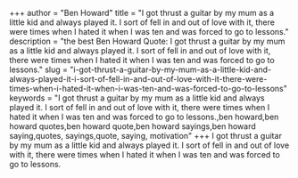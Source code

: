 +++
author = "Ben Howard"
title = "I got thrust a guitar by my mum as a little kid and always played it. I sort of fell in and out of love with it, there were times when I hated it when I was ten and was forced to go to lessons."
description = "the best Ben Howard Quote: I got thrust a guitar by my mum as a little kid and always played it. I sort of fell in and out of love with it, there were times when I hated it when I was ten and was forced to go to lessons."
slug = "i-got-thrust-a-guitar-by-my-mum-as-a-little-kid-and-always-played-it-i-sort-of-fell-in-and-out-of-love-with-it-there-were-times-when-i-hated-it-when-i-was-ten-and-was-forced-to-go-to-lessons"
keywords = "I got thrust a guitar by my mum as a little kid and always played it. I sort of fell in and out of love with it, there were times when I hated it when I was ten and was forced to go to lessons.,ben howard,ben howard quotes,ben howard quote,ben howard sayings,ben howard saying,quotes, sayings,quote, saying, motivation"
+++
I got thrust a guitar by my mum as a little kid and always played it. I sort of fell in and out of love with it, there were times when I hated it when I was ten and was forced to go to lessons.
